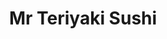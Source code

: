 ---
layout: place
title: "Mr Teriyaki Sushi"
permalink: /california/burlingame/mr-teriyaki-sushi.html
stateAbbr: CA
stateName: California
cityName: Burlingame
seo:
  name: "Mr Teriyaki Sushi"
  type: Restaurant
  links: https://www.mrteriyakisushi.com/
description: "Mr Teriyaki Sushi serves delicious sushi in Burlingame, California. Try fresh Japanese dishes for a great dining experience. "
place_id: ChIJO0YAtNJ3j4ARqmqR_BuLb4U
photos:
  - name: >-
      places/ChIJO0YAtNJ3j4ARqmqR_BuLb4U/photos/AeeoHcKMaIA17Mwk-kGz0a78i2kx_05qi5XnSPLTEtAQLrQZ3Ayi4pa5cHT10Rn-C0kVEP4bNSipkOWdiIKpfcoPzrx3Y2f7ECI87332Z21o_GBg-PBhsXSlBUaarb7jydvDr9eRxf5CjdkJjVTzSJLv607VNqffdpO3pmjfEGbNg20mpq8gv20bBGXhXpVzT6_ubanedeyNtqxpBlqGwBBkb0R1AkgdNeTHi-k6bd7zmW-8beQWET4MwQgb1kzXiy1lpmXoOvjbWvGjuZvZRqHWYmQL0RQ42a_qrztf_d_SeAHXBEeOfaAWu7snyMCNHXLIqUoZvhZGvsgRSO_XBjoO14ahQ29rzuBb3mR6Pdm265C7EU8Qhhza9de7zj2LrOUnWl5Ygzka5B_NKJsUwCZ0zDsWlf62qp7JvVAaHQilbxXDhEL0
    widthPx: 4032
    heightPx: 3024
    authorAttributions:
      - displayName: 원재리에오
        uri: https://maps.google.com/maps/contrib/103147514459697289997
        photoUri: >-
          https://lh3.googleusercontent.com/a-/ALV-UjWk6irZ7QaWs-6NbstKdGF3OZ801JfgOLXWFHH1CbuD0ywqhsIrzQ=s100-p-k-no-mo
    flagContentUri: >-
      https://www.google.com/local/imagery/report/?cb_client=maps_api_places.places_api&image_key=!1e10!2sCIHM0ogKEICAgID0_5PGmQE&hl=en-US
    googleMapsUri: >-
      https://www.google.com/maps/place//data=!3m4!1e2!3m2!1sCIHM0ogKEICAgID0_5PGmQE!2e10!4m2!3m1!1s0x808f77d2b400463b:0x856f8b1bfc916aaa
  - name: >-
      places/ChIJO0YAtNJ3j4ARqmqR_BuLb4U/photos/AeeoHcLpoWF12mIwYxPqDwy3C9dZsPAceO4Nw6jxoL11qwXdabIL0W93wQjp7Ws3j6d90_up9QVmTlckfSCQlA0pi49cn6stiLIFozG7Lbvs4etjFkxR2cLicV4g0CYa_6kw1NOvlPQ86EcUOYvWU71mq4g6oAOinD6ZfW0QnsAmUjMckBsuMQ6x2FdpuD1R0bXrQy-F1CCtCwSPUq0rGVDy_EV6BZ9nik22yqjOvS70nd9R4fxdHk-TYLhqIFZ_FY0zNNma1rR0N7nXBFqhBG3BFpoDxb8ctFhwt_5wCwtushSZ5JsJoCLJHScZxm6n8zTkHkpSR10YOZfDP3RVDV-pAqTVvjtftP2cm4fOhEnC_1CRDHC3Sy1nOI-ivA81KmiYXVVQqbVQ6HuJ5LOrIVZsrh3MLGnDsUYykFM0kteaHXjzbLXH
    widthPx: 4048
    heightPx: 3036
    authorAttributions:
      - displayName: Hamid Attarzadeh
        uri: https://maps.google.com/maps/contrib/100436428231368401876
        photoUri: >-
          https://lh3.googleusercontent.com/a-/ALV-UjXb4IbwCePnytDKV0QQBvphWI9ViXKaCxQTnWCr2Ns3vrtnQHr-rA=s100-p-k-no-mo
    flagContentUri: >-
      https://www.google.com/local/imagery/report/?cb_client=maps_api_places.places_api&image_key=!1e10!2sCIHM0ogKEICAgIDEmIf3uAE&hl=en-US
    googleMapsUri: >-
      https://www.google.com/maps/place//data=!3m4!1e2!3m2!1sCIHM0ogKEICAgIDEmIf3uAE!2e10!4m2!3m1!1s0x808f77d2b400463b:0x856f8b1bfc916aaa
  - name: >-
      places/ChIJO0YAtNJ3j4ARqmqR_BuLb4U/photos/AeeoHcJBrB_bZ-cp2gJnZ5wvtNULn1xw-rVmAxkROuue10Msdwl1qkfMkIIAJk96eBiaCXNGEm3SRV94rHqkNdR1qrb-ytoMO7CHcF6w0f4bkDc4iEmk1yBKGV7nFhXeGoGAr06gNgtDt8-lY5zqZcfzP304siRraxmmh4F_YepDWNmjs4E5PEnnFib8cS420WoJN-nb9VIjpFpFyKaPqrhY47FBFZYw1Luv0wLDj50oVCJFxCWcNtUNyGg3F6s0JQzVD_CdKX6r3RDZajoe0qC15l6So2WL0lT6O_gFFNCsJ-WPC6RKRl37755Gvoq1dQTITw2EFtFaBECldHmWgo5AzxBPH6Hu20ZxDLTDQ3tDSU2UnizA7id3JoAcfpwbZlXvL0sx9sgtBLGIezolPKz0PezAuu0D_H_Zcs3QQXU0ZF0
    widthPx: 3024
    heightPx: 4032
    authorAttributions:
      - displayName: Yury Rockit
        uri: https://maps.google.com/maps/contrib/103635690100378636298
        photoUri: >-
          https://lh3.googleusercontent.com/a-/ALV-UjVQ7X2EEqd-gxbgtMSZ81jmyjjqROFx0sHLIX96XOTtgVBaT7-w=s100-p-k-no-mo
    flagContentUri: >-
      https://www.google.com/local/imagery/report/?cb_client=maps_api_places.places_api&image_key=!1e10!2sCIHM0ogKEICAgMCwj_-rLw&hl=en-US
    googleMapsUri: >-
      https://www.google.com/maps/place//data=!3m4!1e2!3m2!1sCIHM0ogKEICAgMCwj_-rLw!2e10!4m2!3m1!1s0x808f77d2b400463b:0x856f8b1bfc916aaa
  - name: >-
      places/ChIJO0YAtNJ3j4ARqmqR_BuLb4U/photos/AeeoHcKeBSOSeOUnT3Cm17vNjdsQxbIeXDIQWcnH8XIuF5apPUi1GEAKj8l2zFmT8dZAy0rXPCuOGRaRp6VPMQ8yzdtGJgmhLRdMmGc9nmKVf9lRJ2GJqBEC5w1XvLS1bzbWweQpE_gyyJKcc5bpfeSdnMkErLFm4QQz4-AmzIDjrxhGfTIhwrP-BJ_r_tHL6CgpxaMNfl3FhANLIwdjtdFvyz1lNT-y32lLDKBM7GYd4g-fZB11gyW-8Qr1DTrWWD4NNx_2B2GdVhhKQPbN9mHDepQyLJhLEoAFjGiZ0GftO3Sggm62YTUtWm1Yaaq4yjjMELmHP4luqPhgWXhIe-UUPNQdzFTeqqtIIg2BwKOsFcG9iyoWwr6uKcv_Mrubv_BC8omt8moPKmTPvbK5npKmhEs6cqUCPKzoEri_My3dnR6Mgw
    widthPx: 3236
    heightPx: 2427
    authorAttributions:
      - displayName: Jason Higley
        uri: https://maps.google.com/maps/contrib/108061156435902952297
        photoUri: >-
          https://lh3.googleusercontent.com/a-/ALV-UjX8uFS4yq5DgGbXrwTb9DR8mwWiFAxvjLGkWghS53oiCNO2N6Y95Q=s100-p-k-no-mo
    flagContentUri: >-
      https://www.google.com/local/imagery/report/?cb_client=maps_api_places.places_api&image_key=!1e10!2sCIHM0ogKEICAgIDXkvTAJQ&hl=en-US
    googleMapsUri: >-
      https://www.google.com/maps/place//data=!3m4!1e2!3m2!1sCIHM0ogKEICAgIDXkvTAJQ!2e10!4m2!3m1!1s0x808f77d2b400463b:0x856f8b1bfc916aaa
  - name: >-
      places/ChIJO0YAtNJ3j4ARqmqR_BuLb4U/photos/AeeoHcLw_5n3p5DJYrzTKWTtaXvYzJsGQQ6dTDV4du6Wr_1AIRO-nxYLYy8BonAVyKkd9GF9s_bYRhHKythHAjLzC_tZR_efzw6mp7RKFQ8WssqPnAyuNlrlzWdueP_gVzRtntHdD7QH9tyjGA9-_82XMbKm_ChF1PFBMr_TY3I2TF57gSeJY7BFHXSpYL0qNwlX9r_y_kPgtr7HpGzegkDSnIgSrd4ff2nSLPxaDHaFjXaHq-5BP3UaLrxme65sbBseVo2kVNO0QgnFjF95SZFLfl_ZoKmIoWUatn8r9GMi4ztRrWI-wIkCuF4LSO02T0TEuIwQCIgBR8e44qOB6ygWaLlNdlBMQ6cGdM0Yt74nI6DbPTKhK4z29c9qyH4-DOQJth7OUqvUaS1q5SQW_BdNQzztIoLd5HhEQYcAXyNbfpwb_Nrm
    widthPx: 4080
    heightPx: 3072
    authorAttributions:
      - displayName: K Y
        uri: https://maps.google.com/maps/contrib/102780070472239087304
        photoUri: >-
          https://lh3.googleusercontent.com/a-/ALV-UjWzR-lc3l2AOxUDfyC20MpHMpWI_OIb-not3KDPiU35VE6I5ADl=s100-p-k-no-mo
    flagContentUri: >-
      https://www.google.com/local/imagery/report/?cb_client=maps_api_places.places_api&image_key=!1e10!2sCIHM0ogKEICAgMCQ37iZ3wE&hl=en-US
    googleMapsUri: >-
      https://www.google.com/maps/place//data=!3m4!1e2!3m2!1sCIHM0ogKEICAgMCQ37iZ3wE!2e10!4m2!3m1!1s0x808f77d2b400463b:0x856f8b1bfc916aaa
  - name: >-
      places/ChIJO0YAtNJ3j4ARqmqR_BuLb4U/photos/AeeoHcK0jkopqs2CaZDkmv0RuTvYyNLJ47a8DtWnUJw35hzuwCwEuhqjHHNtBnsXY-NQ_xMHPcmaaf5ghIPbIU8MvF2VaDzoVX4mHB1dbkaoyXUiSUr6YCDrbwW62zoQOHZ-8mYi4BhkiPhOmZnV-ptUvYeTkA_1LUZXTStqtZb-MKzueM68rXGSCpUtCRaWUPOR1Vt3BSyJk2B9PLKp0qBMmNKA64SOuNXuucZD4pNJJdLAKyoxMRW8KAojgofBAuMt2Tn3UBYgg1nzgwevx-kidIIL0kWMo2m5Wu6j4DlmWFSgEDgzPruIPtpt8sqhrmzFXPOQS42YAJAmhdopGOgjEyiTfGUn_Zycs42JV6Q0F3SaUORhX3kctYWP_Zw2Tt70l4cKnmu4n1imyXgvqAiF02bPeQW3WpoTJyHMcXlz36Y
    widthPx: 3000
    heightPx: 4000
    authorAttributions:
      - displayName: Lynn Eglan
        uri: https://maps.google.com/maps/contrib/101088737798679134378
        photoUri: >-
          https://lh3.googleusercontent.com/a/ACg8ocItghSkxCNSJxfuzdjcL7sfxJ8PtZTMfhBzxlJYZYw6RuK00A=s100-p-k-no-mo
    flagContentUri: >-
      https://www.google.com/local/imagery/report/?cb_client=maps_api_places.places_api&image_key=!1e10!2sCIHM0ogKEICAgIDr-OGQTA&hl=en-US
    googleMapsUri: >-
      https://www.google.com/maps/place//data=!3m4!1e2!3m2!1sCIHM0ogKEICAgIDr-OGQTA!2e10!4m2!3m1!1s0x808f77d2b400463b:0x856f8b1bfc916aaa
  - name: >-
      places/ChIJO0YAtNJ3j4ARqmqR_BuLb4U/photos/AeeoHcLKHt0081kM9meGbIom9Lp8dzAkD5wdIu6dtPeUYwKXbx-CcHp2A0Su0SgdM4-tps9sFkfJUTeYueR1xtjisgN6qgecSMGE-WtTKizZn-ygVQ-Oe4A3QqoK0QtPDCdXbPOEZo8pjcANEWy52PQbfTKd0iBTtkCTHzSkBqySUS7HImn8YE7gPqWkn3wkOINN4KzWbhbmJDBE7_Z3vtDO8uHZtzdSm_DHcK1DSd2RFafWHc3KPD0NG3fTvaZw1u5hldwp2W1x6tzrTHHJhPMsbLgj2WCZKssnDgRkakFUbdpSwi_DQjW8UbIURrSBYcHq_cR1zY5oN5j0Dug5kVDQvtNz8jBes1qmmj5AqITImhReZSu9OX5LFPJRWA5XnnzinstXkAtMK6SOi2fmMDpbo0p_Oufp8SrqTzne_k5_XJ6Axg
    widthPx: 3024
    heightPx: 4032
    authorAttributions:
      - displayName: Lauren Montalbo
        uri: https://maps.google.com/maps/contrib/100889106899144728474
        photoUri: >-
          https://lh3.googleusercontent.com/a-/ALV-UjUN9riHuHRgJ7eMsCJVVKXtkWsyeqRbL9L660D0PQ27RDRiE5dk=s100-p-k-no-mo
    flagContentUri: >-
      https://www.google.com/local/imagery/report/?cb_client=maps_api_places.places_api&image_key=!1e10!2sCIHM0ogKEICAgICJkfbQIw&hl=en-US
    googleMapsUri: >-
      https://www.google.com/maps/place//data=!3m4!1e2!3m2!1sCIHM0ogKEICAgICJkfbQIw!2e10!4m2!3m1!1s0x808f77d2b400463b:0x856f8b1bfc916aaa
  - name: >-
      places/ChIJO0YAtNJ3j4ARqmqR_BuLb4U/photos/AeeoHcIZEAv88ZEy6ZvGtArXEEuq-If9dEiuPte0w_kBey6RYe0RTGEfMuwdPJN-jRUcG-pQX39qq1Jn9__Aomp0jBxkC4fsN0mXYpkKp9EZCP3RHqZNaI-YN0jLoIf1zYJx3NCLH6HITtZA_F-EvGEuE-l0HWEdUnxKhnGdrsVxoD9qGhVr2TzxXJJ6TiaseWqhambspP-lRfeYJd_yDKrJ2_KwhoYefj1kTCjpwE6zIZtwtLFSQ3voeYftfACZOmGjD-OCskCR8gp1-bd9_G5BkckSnf4tIhDckI1fFPeInHGWubMJRuDDHxAouZj-AM4LKQyRHGy4MvbNywvenhpmxL6apbN15Iy7GeHkdHd-W2zUoMu9ygxkVYn9T5LvSO50xLbPDRLMUa3_D3DKWxFomFRYThoc2MPOmMp885HlIROCYA
    widthPx: 4032
    heightPx: 3024
    authorAttributions:
      - displayName: 원재리에오
        uri: https://maps.google.com/maps/contrib/103147514459697289997
        photoUri: >-
          https://lh3.googleusercontent.com/a-/ALV-UjWk6irZ7QaWs-6NbstKdGF3OZ801JfgOLXWFHH1CbuD0ywqhsIrzQ=s100-p-k-no-mo
    flagContentUri: >-
      https://www.google.com/local/imagery/report/?cb_client=maps_api_places.places_api&image_key=!1e10!2sCIHM0ogKEICAgID0_6PGcw&hl=en-US
    googleMapsUri: >-
      https://www.google.com/maps/place//data=!3m4!1e2!3m2!1sCIHM0ogKEICAgID0_6PGcw!2e10!4m2!3m1!1s0x808f77d2b400463b:0x856f8b1bfc916aaa
  - name: >-
      places/ChIJO0YAtNJ3j4ARqmqR_BuLb4U/photos/AeeoHcKLM0DsCtRsoqGoOVOIWWquIrIoeFjMRE-ERsxLtZu87WiIR9LeE9-AStST2TGc-sulDvAKU3jUTROGq5DqdxOEVh6ImWYwi381IlJhIFR4tII-Pb7cfTerVQkhsGdBx5EAOtBFcZ6kxfh6DOZcIJ_uXRuRTf-DCLutrdDAuGOb-msVkRSlP4nFPTl328Job3vatyK8UYH5ZMbvJEzvfB5eMWcJHahinJch-P16ySI1JkBIREnu97eiHqLHOOa41VuvmaNWlNCKR2rCxA_g1CmFYdshvPNccnQQy1P2wQPr7zlexT59rqUeieTV25sNxuoeX--9LLO7_mfyK7BGgRXR40VruqE8uqKh6g_Zy6b_ZDCTiOd5J_Df80MiRW4urNH6NizMP-HtAVcxyfnZ6EA8DXhVh0Mb-rQdVapBKiiYTg
    widthPx: 4032
    heightPx: 3024
    authorAttributions:
      - displayName: 원재리에오
        uri: https://maps.google.com/maps/contrib/103147514459697289997
        photoUri: >-
          https://lh3.googleusercontent.com/a-/ALV-UjWk6irZ7QaWs-6NbstKdGF3OZ801JfgOLXWFHH1CbuD0ywqhsIrzQ=s100-p-k-no-mo
    flagContentUri: >-
      https://www.google.com/local/imagery/report/?cb_client=maps_api_places.places_api&image_key=!1e10!2sCIHM0ogKEICAgID0_7PoXQ&hl=en-US
    googleMapsUri: >-
      https://www.google.com/maps/place//data=!3m4!1e2!3m2!1sCIHM0ogKEICAgID0_7PoXQ!2e10!4m2!3m1!1s0x808f77d2b400463b:0x856f8b1bfc916aaa
  - name: >-
      places/ChIJO0YAtNJ3j4ARqmqR_BuLb4U/photos/AeeoHcKawndfg_e9k9q5HuHqS41nikhO7l7uELGAQA7lNc1MxUGqGgmXDzBN91sfU5S9Mjmc8xdpzNKQ8GhbXYe3hu3C5S5smgr6izDFDAoHvZv-P9GYx05O5VtnChe1w8v0jJfbWPy6FFIVNBlWZkX4hiH2FUmXXa1qECTs7vCw5a_MmIjB-JVetVhlC4cVXUPtjGY_i9lht1sA8vPL9fdpce4118UYhWYqYz2vl3ZqECEirPrHWBftsj1Q0SLPmu98xXr4l3SE5aNPLvH7x9Z-8sdxqH5eLD2m1J6PgD03m0stxAOs3Svq0hoVcBKzcLvxl4aI3X0BmVy26aMEgUQi9WOLN209tT9E7McKkS3orJFaXWb8vpneKnpwz9K9PvvHdknY6X9xD3bD3rdZ2WTF5bP8ZhK5CjkGlnIXHYTUnS4YCw
    widthPx: 3920
    heightPx: 2204
    authorAttributions:
      - displayName: David Siorpaes
        uri: https://maps.google.com/maps/contrib/108924823534777760923
        photoUri: >-
          https://lh3.googleusercontent.com/a-/ALV-UjXzhIeNRFWRhL97T34xCaKtKGt79xRScMrmXMNXZ4_gS6bI3iQvzw=s100-p-k-no-mo
    flagContentUri: >-
      https://www.google.com/local/imagery/report/?cb_client=maps_api_places.places_api&image_key=!1e10!2sCIHM0ogKEICAgICk1PLKXw&hl=en-US
    googleMapsUri: >-
      https://www.google.com/maps/place//data=!3m4!1e2!3m2!1sCIHM0ogKEICAgICk1PLKXw!2e10!4m2!3m1!1s0x808f77d2b400463b:0x856f8b1bfc916aaa
address: '851 Burlway Rd #900, Burlingame, CA 94010, USA'
street: '851 Burlway Rd #900'
city: Burlingame
state: CA
zip: '94010'
country: USA
neighborhood: Ingold - Milldale
latitude: '37.594704'
longitude: '-122.366519'
accessibility_options:
  wheelchairAccessibleParking: true
  wheelchairAccessibleEntrance: true
  wheelchairAccessibleRestroom: true
  wheelchairAccessibleSeating: true
business_status: OPERATIONAL
name: Mr Teriyaki Sushi
google_maps_links:
  directionsUri: >-
    https://www.google.com/maps/dir//''/data=!4m7!4m6!1m1!4e2!1m2!1m1!1s0x808f77d2b400463b:0x856f8b1bfc916aaa!3e0
  placeUri: https://maps.google.com/?cid=9615056681777064618
  writeAReviewUri: >-
    https://www.google.com/maps/place//data=!4m3!3m2!1s0x808f77d2b400463b:0x856f8b1bfc916aaa!12e1
  reviewsUri: >-
    https://www.google.com/maps/place//data=!4m4!3m3!1s0x808f77d2b400463b:0x856f8b1bfc916aaa!9m1!1b1
  photosUri: >-
    https://www.google.com/maps/place//data=!4m3!3m2!1s0x808f77d2b400463b:0x856f8b1bfc916aaa!10e5
primary_type: Japanese Restaurant
opening_hours:
  regular: null
  current: null
secondary_opening_hours:
  regular:
    weekdayDescriptions: null
    type: null
  current:
    weekdayDescriptions: null
    type: null
phone: (650) 697-8450
price_level: PRICE_LEVEL_INEXPENSIVE
price_range: null
rating: '4.5'
rating_count: 546
website: https://www.mrteriyakisushi.com/
reviews: null
parking_options: null
payment_options: null
allow_dogs: null
curbside_pickup: null
delivery: null
dine_in: null
good_for_children: null
good_for_groups: null
good_for_sports: null
live_music: null
menu_for_children: null
outdoor_seating: null
reservable: null
restroom: null
serves_beer: null
serves_breakfast: null
serves_brunch: null
serves_cocktails: null
serves_coffee: null
serves_dinner: null
serves_dessert: null
serves_lunch: null
serves_vegetarian_food: null
serves_wine: null
takeout: null
summary: null

---